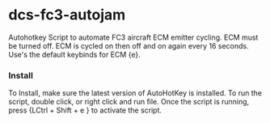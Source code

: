 # dcs-fc3-autojam
Autohotkey Script to automate FC3 aircraft ECM emitter cycling. ECM must be turned off. ECM is cycled on then off and on again every 16 seconds. Use's the default keybinds for ECM {e}. 

### Install
To Install, make sure the latest version of AutoHotKey is installed. To run the script, double click, or right click and run file. Once the script is running, press {LCtrl + Shift + e } to activate the script. 
